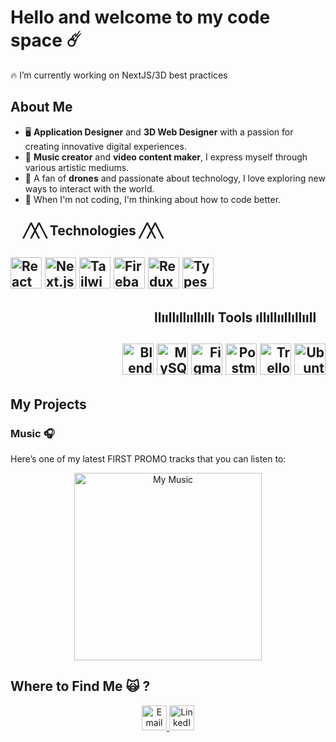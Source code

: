 # Hello and welcome to my code space ☄️

<!-- 🖥️📀🔰☄️🌈📍📈🏷️🔖📲📱📞🔥🎨🧨💣🙀😼🐱🎵🎹🎞️📸🎸🎧 -->

🔥 I’m currently working on NextJS/3D best practices

## About Me

- 🖥️ **Application Designer** and **3D Web Designer** with a passion for creating innovative digital experiences.
- 🎹 **Music creator** and **video content maker**, I express myself through various artistic mediums.
- 🚀 A fan of **drones** and passionate about technology, I love exploring new ways to interact with the world.
- 🌈 When I'm not coding, I'm thinking about how to code better.


<!--   ╱╲╱╳╲╱╲ -->
<!--   title  -->
<h2 align="left"> &nbsp;&nbsp;&nbsp;&nbsp;╱╳╲ Technologies ╱╳╲ <h2/>

  <p align="left">
  <img src="https://cdn.jsdelivr.net/gh/devicons/devicon/icons/react/react-original-wordmark.svg" alt="React" width="50" height="50"/>
  <img src="https://cdn.jsdelivr.net/gh/devicons/devicon@latest/icons/nextjs/nextjs-original.svg" alt="Next.js" width="50" height="50"/>
  <img src="https://cdn.jsdelivr.net/gh/devicons/devicon@latest/icons/tailwindcss/tailwindcss-original.svg" alt="TailwindCSS" width="50" height="50"/>
  <img src="https://cdn.jsdelivr.net/gh/devicons/devicon/icons/firebase/firebase-plain-wordmark.svg" alt="Firebase" width="50" height="50"/>
    <img src="https://cdn.jsdelivr.net/gh/devicons/devicon@latest/icons/redux/redux-original.svg" alt="Redux" width="50" height="50"/>
    <img src="https://cdn.jsdelivr.net/gh/devicons/devicon@latest/icons/typescript/typescript-original.svg" alt="Typescript" width="50" height="50"/>
</p>


  


<h2 align="right"> llııllıllııllıllı Tools ıllıllııllıllııll &nbsp;&nbsp;<h2/>
 <div>
  <p align="right">
<!--   <img src="https://cdn.jsdelivr.net/gh/devicons/devicon/icons/javascript/javascript-original.svg" alt="JavaScript" width="50" height="50"/> -->
  <img src="https://cdn.jsdelivr.net/gh/devicons/devicon@latest/icons/blender/blender-original.svg" alt="Blender" width="50" height="50"/>
  <img src="https://cdn.jsdelivr.net/gh/devicons/devicon@latest/icons/mysql/mysql-original.svg" alt="MySQL" width="50" height="50"/>
    <img src="https://cdn.jsdelivr.net/gh/devicons/devicon@latest/icons/figma/figma-original.svg" alt="Figma" width="50" height="50"/>
    <img src="https://cdn.jsdelivr.net/gh/devicons/devicon@latest/icons/postman/postman-original.svg" alt="Postman" width="50" height="50"/>
    <img src="https://cdn.jsdelivr.net/gh/devicons/devicon@latest/icons/trello/trello-original.svg" alt="Trello" width="50" height="50"/>
    <img src="https://cdn.jsdelivr.net/gh/devicons/devicon@latest/icons/ubuntu/ubuntu-original.svg" alt="Ubuntu" width="50" height="50"/>
  
</p>
</div>


## My Projects

### Music 🎧
Here’s one of my latest FIRST PROMO tracks that you can listen to:

<div align="center">
  <a href="https://www.youtube.com/watch?v=OjHEztVjVTw" target="_blank">
      <img src="https://img.youtube.com/vi/OjHEztVjVTw/maxresdefault.jpg" alt="My Music" width="300"/>
  </a>
  
<!-- 

  <a href="https://www.youtube.com/watch?v=SecondVideoID" target="_blank">
      <img src="https://img.youtube.com/vi/SecondVideoID/maxresdefault.jpg" alt="Second Music" width="300"/>
  </a>

  <a href="https://www.youtube.com/watch?v=ThirdVideoID" target="_blank">
      <img src="https://img.youtube.com/vi/ThirdVideoID/maxresdefault.jpg" alt="Third Music" width="300"/>
  </a>

-->
</div>


## Where to Find Me 🙀 ? 

<p align="center">
  <!-- Mail -->
  <a href="mailto:alf.meodel@gmail.com" target="_blank">
    <img src="https://img.icons8.com/fluent/48/000000/mail.png" alt="Email" width="40" height="40"/>
  </a>
  
  <!-- LinkedIn -->
  <a href="https://www.linkedin.com/in/meodel/" target="_blank">
    <img src="https://cdn.jsdelivr.net/gh/devicons/devicon/icons/linkedin/linkedin-original.svg" alt="LinkedIn" width="40" height="40"/>
  </a>
</p>

